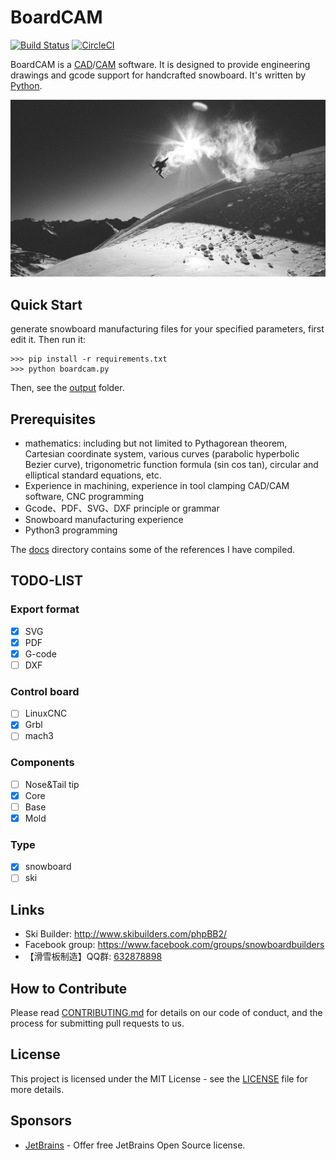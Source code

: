 # BoardCAM

[![Build Status](https://travis-ci.org/boardcam/BoardCAM.svg?branch=master)](https://travis-ci.org/boardcam/BoardCAM)
[![CircleCI](https://circleci.com/gh/BoardCAM/BoardCAM.svg?style=svg)](https://circleci.com/gh/boardcam/BoardCAM)

BoardCAM is a [CAD](https://en.wikipedia.org/wiki/Computer-aided_design)/[CAM](https://en.wikipedia.org/wiki/Computer-aided_manufacturing) software.
It is designed to provide engineering drawings and gcode support for handcrafted snowboard. It's written by [Python](https://www.python.org/).

![Head Image](./docs/background.jpg)

## Quick Start
generate snowboard manufacturing files for your specified parameters, first edit it. Then run it:
``` {.sourceCode .python}
>>> pip install -r requirements.txt
>>> python boardcam.py
```
Then, see the [output](./output) folder.

## Prerequisites
* mathematics: including but not limited to Pythagorean theorem, Cartesian coordinate system, various curves (parabolic hyperbolic Bezier curve), trigonometric function formula (sin cos tan), circular and elliptical standard equations, etc.
* Experience in machining, experience in tool clamping CAD/CAM software, CNC programming
* Gcode、PDF、SVG、DXF principle or grammar
* Snowboard manufacturing experience
* Python3 programming

The [docs](./docs) directory contains some of the references I have compiled.

## TODO-LIST
### Export format
- [x] SVG
- [x] PDF
- [x] G-code
- [ ] DXF
### Control board
- [ ] LinuxCNC
- [x] Grbl
- [ ] mach3
### Components
- [ ] Nose&Tail tip
- [x] Core
- [ ] Base
- [x] Mold
### Type
- [x] snowboard
- [ ] ski

## Links
* Ski Builder: http://www.skibuilders.com/phpBB2/
* Facebook group: https://www.facebook.com/groups/snowboardbuilders
* 【滑雪板制造】QQ群: [632878898](https://jq.qq.com/?_wv=1027&k=56qxmgw)

## How to Contribute
Please read [CONTRIBUTING.md](./docs/CONTRIBUTING.md) for details on our code of conduct, 
and the process for submitting pull requests to us.

## License
This project is licensed under the MIT License - see the [LICENSE](./LICENSE) file for more details.

## Sponsors
* [JetBrains](https://www.jetbrains.com/) - Offer free JetBrains Open Source license.
